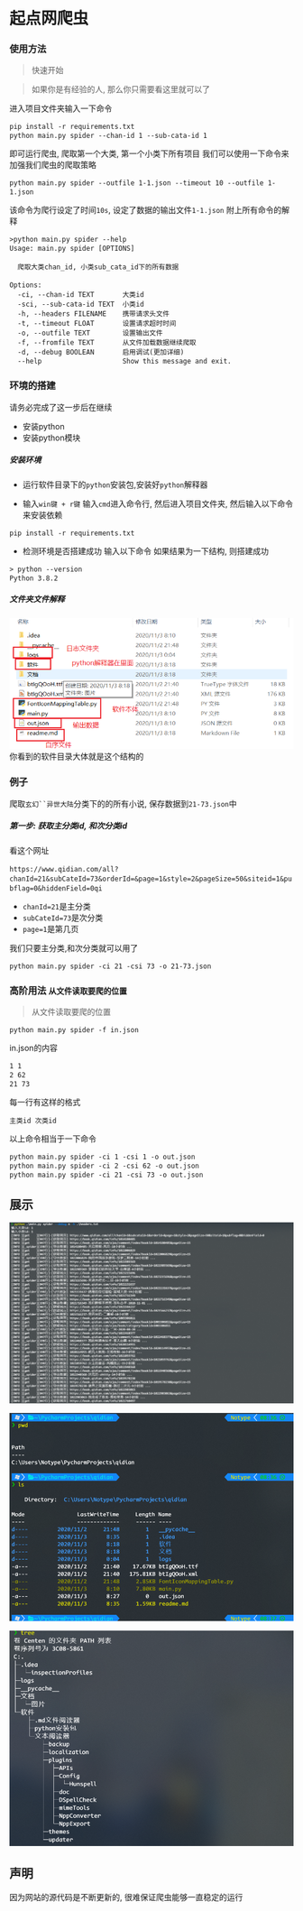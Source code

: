 # 起点网爬虫

### 使用方法

> 快速开始

> 如果你是有经验的人, 那么你只需要看这里就可以了

进入项目文件夹输入一下命令
```
pip install -r requirements.txt
python main.py spider --chan-id 1 --sub-cata-id 1 
```
即可运行爬虫, 爬取第一个大类, 第一个小类下所有项目
我们可以使用一下命令来加强我们爬虫的爬取策略
```
python main.py spider --outfile 1-1.json --timeout 10 --outfile 1-1.json
```
该命令为爬行设定了时间`10s`, 设定了数据的输出文件`1-1.json`
附上所有命令的解释
```
>python main.py spider --help 
Usage: main.py spider [OPTIONS]

  爬取大类chan_id, 小类sub_cata_id下的所有数据

Options:
  -ci, --chan-id TEXT       大类id
  -sci, --sub-cata-id TEXT  小类id
  -h, --headers FILENAME    携带请求头文件
  -t, --timeout FLOAT       设置请求超时时间
  -o, --outfile TEXT        设置输出文件
  -f, --fromfile TEXT       从文件加载数据继续爬取
  -d, --debug BOOLEAN       启用调试(更加详细)
  --help                    Show this message and exit.

```

### 环境的搭建

请务必完成了这一步后在继续
* 安装python
* 安装python模块

##### 安装环境

-  运行软件目录下的`python`安装包,安装好`python`解释器

- 输入`win键 + r键` 输入`cmd`进入命令行, 然后进入项目文件夹, 然后输入以下命令来安装依赖
```
pip install -r requirements.txt
```

- 检测环境是否搭建成功 输入以下命令 如果结果为一下结构, 则搭建成功
```
> python --version
Python 3.8.2
```


##### 文件夹文件解释

![文件夹结构](文档/图片/文件夹结构.png)
你看到的软件目录大体就是这个结构的

### 例子

爬取`玄幻``异世大陆`分类下的的所有小说, 保存数据到`21-73.json`中

##### 第一步: 获取主分类id, 和次分类id
看这个网址

`https://www.qidian.com/all?chanId=21&subCateId=73&orderId=&page=1&style=2&pageSize=50&siteid=1&pubflag=0&hiddenField=0qi`

- `chanId=21`是主分类
- `subCateId=73`是次分类
- `page=1`是第几页

我们只要主分类,和次分类就可以用了
```
python main.py spider -ci 21 -csi 73 -o 21-73.json
```

### 高阶用法 `从文件读取要爬的位置`
> 从文件读取要爬的位置

```
python main.py spider -f in.json
```

in.json的内容
```
1 1
2 62
21 73
```
每一行有这样的格式
```
主类id 次类id
```
以上命令相当于一下命令
```
python main.py spider -ci 1 -csi 1 -o out.json
python main.py spider -ci 2 -csi 62 -o out.json
python main.py spider -ci 21 -csi 73 -o out.json
```
## 展示

![运行截图](文档\图片\运行截图.png)

![项目结构1](文档\图片\项目结构1.png)

![tree](文档\图片\tree.png)

## 声明

因为网站的源代码是不断更新的, 很难保证爬虫能够一直稳定的运行
